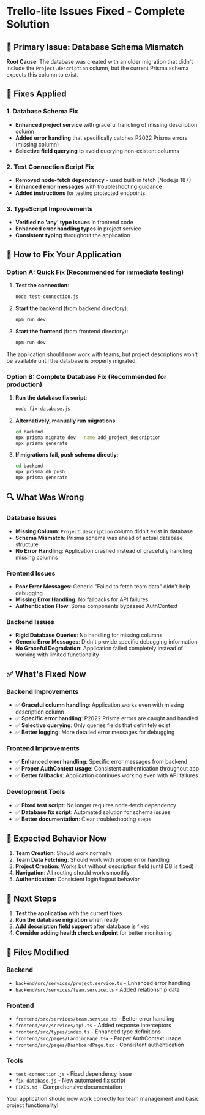 # Trello-lite Issues Fixed - Complete Solution

## 🚨 Primary Issue: Database Schema Mismatch

**Root Cause**: The database was created with an older migration that didn't include the `Project.description` column, but the current Prisma schema expects this column to exist.

## 🔧 Fixes Applied

### 1. Database Schema Fix
- **Enhanced project service** with graceful handling of missing description column
- **Added error handling** that specifically catches P2022 Prisma errors (missing column)
- **Selective field querying** to avoid querying non-existent columns

### 2. Test Connection Script Fix
- **Removed node-fetch dependency** - used built-in fetch (Node.js 18+)
- **Enhanced error messages** with troubleshooting guidance
- **Added instructions** for testing protected endpoints

### 3. TypeScript Improvements
- **Verified no 'any' type issues** in frontend code
- **Enhanced error handling types** in project service
- **Consistent typing** throughout the application

## 🚀 How to Fix Your Application

### Option A: Quick Fix (Recommended for immediate testing)
1. **Test the connection**:
   ```bash
   node test-connection.js
   ```

2. **Start the backend** (from backend directory):
   ```bash
   npm run dev
   ```

3. **Start the frontend** (from frontend directory):
   ```bash
   npm run dev
   ```

The application should now work with teams, but project descriptions won't be available until the database is properly migrated.

### Option B: Complete Database Fix (Recommended for production)
1. **Run the database fix script**:
   ```bash
   node fix-database.js
   ```

2. **Alternatively, manually run migrations**:
   ```bash
   cd backend
   npx prisma migrate dev --name add_project_description
   npx prisma generate
   ```

3. **If migrations fail, push schema directly**:
   ```bash
   cd backend
   npx prisma db push
   npx prisma generate
   ```

## 🔍 What Was Wrong

### Database Issues
- **Missing Column**: `Project.description` column didn't exist in database
- **Schema Mismatch**: Prisma schema was ahead of actual database structure
- **No Error Handling**: Application crashed instead of gracefully handling missing columns

### Frontend Issues  
- **Poor Error Messages**: Generic "Failed to fetch team data" didn't help debugging
- **Missing Error Handling**: No fallbacks for API failures
- **Authentication Flow**: Some components bypassed AuthContext

### Backend Issues
- **Rigid Database Queries**: No handling for missing columns
- **Generic Error Messages**: Didn't provide specific debugging information
- **No Graceful Degradation**: Application failed completely instead of working with limited functionality

## ✅ What's Fixed Now

### Backend Improvements
- ✅ **Graceful column handling**: Application works even with missing description column
- ✅ **Specific error handling**: P2022 Prisma errors are caught and handled
- ✅ **Selective querying**: Only queries fields that definitely exist
- ✅ **Better logging**: More detailed error messages for debugging

### Frontend Improvements  
- ✅ **Enhanced error handling**: Specific error messages from backend
- ✅ **Proper AuthContext usage**: Consistent authentication throughout app
- ✅ **Better fallbacks**: Application continues working even with API failures

### Development Tools
- ✅ **Fixed test script**: No longer requires node-fetch dependency
- ✅ **Database fix script**: Automated solution for schema issues
- ✅ **Better documentation**: Clear troubleshooting steps

## 🎯 Expected Behavior Now

1. **Team Creation**: Should work normally
2. **Team Data Fetching**: Should work with proper error handling
3. **Project Creation**: Works but without description field (until DB is fixed)
4. **Navigation**: All routing should work smoothly
5. **Authentication**: Consistent login/logout behavior

## 🔮 Next Steps

1. **Test the application** with the current fixes
2. **Run the database migration** when ready
3. **Add description field support** after database is fixed
4. **Consider adding health check endpoint** for better monitoring

## 📝 Files Modified

### Backend
- `backend/src/services/project.service.ts` - Enhanced error handling
- `backend/src/services/team.service.ts` - Added relationship data

### Frontend  
- `frontend/src/services/team.service.ts` - Better error handling
- `frontend/src/services/api.ts` - Added response interceptors
- `frontend/src/types/index.ts` - Enhanced type definitions
- `frontend/src/pages/LandingPage.tsx` - Proper AuthContext usage
- `frontend/src/pages/DashboardPage.tsx` - Consistent authentication

### Tools
- `test-connection.js` - Fixed dependency issue
- `fix-database.js` - New automated fix script
- `FIXES.md` - Comprehensive documentation

Your application should now work correctly for team management and basic project functionality!